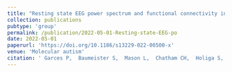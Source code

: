 ```yaml
---
title: "Resting state EEG power spectrum and functional connectivity in autism: a cross-sectional analysis."
collection: publications
pubtype: 'group'
permalink: /publication/2022-05-01-Resting-state-EEG-po
date: 2022-05-01
paperurl: 'https://doi.org/10.1186/s13229-022-00500-x'
venue: 'Molecular autism'
citation: ' Garces P,  Baumeister S,  Mason L,  Chatham CH,  Holiga S,  Dukart J,  Jones EJH,  Banaschewski T,  Baron-Cohen S,  Boelte S,  Buitelaar JK,  Durston S,  EU-AIMS group, &quot;Resting state EEG power spectrum and functional connectivity in autism: a cross-sectional analysis..&quot; Molecular autism, 2022.'
---
```

